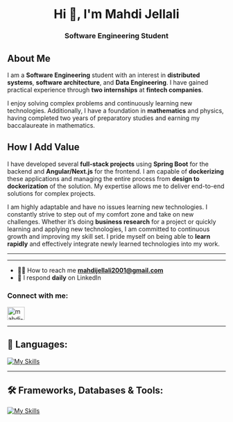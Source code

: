 <h1 align="center">Hi 👋, I'm Mahdi Jellali</h1>
<h3 align="center">Software Engineering Student</h3>
<!--<img align="right" alt="Coding" width="400" src="https://miro.medium.com/v2/resize:fit:1360/1*zVnWJtyGOX_kUIDm6ccCfQ.gif">-->

## About Me
I am a **Software Engineering** student with an interest in **distributed systems**, **software architecture**, and **Data Engineering**. I have gained practical experience through **two internships** at **fintech companies**. 

I enjoy solving complex problems and continuously learning new technologies. Additionally, I have a foundation in **mathematics** and physics, having completed two years of preparatory studies and earning my baccalaureate in mathematics.

## How I Add Value

I have developed several **full-stack projects** using **Spring Boot** for the backend and **Angular/Next.js** for the frontend. I am capable of **dockerizing** these applications and managing the entire process from **design to dockerization** of the solution. My expertise allows me to deliver end-to-end solutions for complex projects.

I am highly adaptable and have no issues learning new technologies. I constantly strive to step out of my comfort zone and take on new challenges. Whether it’s doing **business research** for a project or quickly learning and applying new technologies, I am committed to continuous growth and improving my skill set. I pride myself on being able to **learn rapidly** and effectively integrate newly learned technologies into my work.

---


---

- 👨‍💻 How to reach me **mahdijellali2001@gmail.com**  
- 💬 I respond **daily** on LinkedIn  

<h3 align="left">Connect with me:</h3>
<p align="left">
  <a href="https://www.linkedin.com/in/mahdi-jellali-849858285/" target="_blank">
    <img align="center" src="https://raw.githubusercontent.com/rahuldkjain/github-profile-readme-generator/master/src/images/icons/Social/linked-in-alt.svg" alt="mahdi-jellali-linkedin" height="30" width="40" />
  </a>
</p>

---

## 🎥 Languages:
[![My Skills](https://skillicons.dev/icons?i=java,python,cpp,html,css,ts)](https://skillicons.dev)

---

## 🛠️ Frameworks, Databases & Tools:
[![My Skills](https://skillicons.dev/icons?i=spring,angular,hibernate,postgres,docker,kafka,git,github,aws,cassandra,mysql,postman,idea,vscode,nextjs)](https://skillicons.dev)

